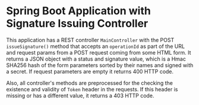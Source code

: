# Spring Boot Application with Signature Issuing Controller

This application has a REST controller `MainController` with the POST `issueSignature()` method 
that accepts an `operationId` as part of the URL 
and request params from a POST request coming from some HTML form. 
It returns a JSON object with a status and signature value, which is a Hmac SHA256 hash of the form parameters 
sorted by their names and signed with a secret.
If request parameters are empty it returns 400 HTTP code.

Also, all controller's methods are preprocessed for the checking the existence and validity of `Token`
header in the requests. If this header is missing or has a different value, it returns a 403 HTTP code.